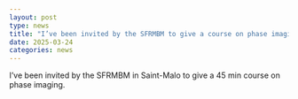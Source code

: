 ```yaml
---
layout: post
type: news
title: "I’ve been invited by the SFRMBM to give a course on phase imaging."
date: 2025-03-24
categories: news
---
```

I’ve been invited by the SFRMBM in Saint-Malo to give a 45 min course on phase imaging.